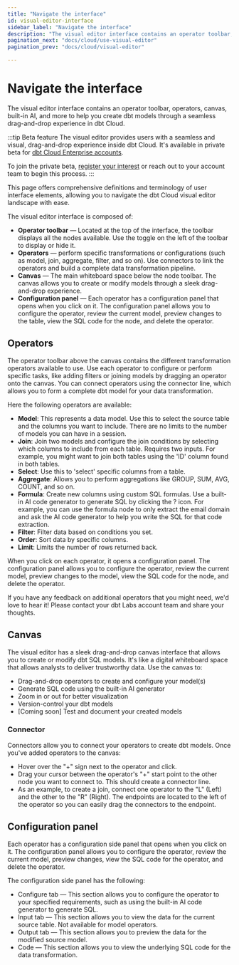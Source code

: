```yaml
--- 
title: "Navigate the interface" 
id: visual-editor-interface      
sidebar_label: "Navigate the interface" 
description: "The visual editor interface contains an operator toolbar, operators, and a canvas to help you create dbt models through a seamless drag-and-drop experience in dbt Cloud." 
pagination_next: "docs/cloud/use-visual-editor"
pagination_prev: "docs/cloud/visual-editor"

---
```


# Navigate the interface <Lifecycle status='beta'/> 

<p style={{ color: '#717d7d', fontSize: '1.1em' }}>
The visual editor interface contains an operator toolbar, operators, canvas, built-in AI, and more to help you create dbt models through a seamless drag-and-drop experience in dbt Cloud.
</p>

:::tip Beta feature
The visual editor provides users with a seamless and visual, drag-and-drop experience inside dbt Cloud. It's available in private beta for [dbt Cloud Enterprise accounts](https://www.getdbt.com/pricing). 

To join the private beta, [register your interest](https://docs.google.com/forms/d/e/1FAIpQLScPjRGyrtgfmdY919Pf3kgqI5E95xxPXz-8JoVruw-L9jVtxg/viewform) or reach out to your account team to begin this process.
:::

This page offers comprehensive definitions and terminology of user interface elements, allowing you to navigate the dbt Cloud visual editor landscape with ease.

The visual editor interface is composed of:

- **Operator toolbar** &mdash; Located at the top of the interface, the toolbar displays all the nodes available. Use the toggle on the left of the toolbar to display or hide it.
- **Operators** &mdash; perform specific transformations or configurations (such as model, join, aggregate, filter, and so on). Use connectors to link the operators and build a complete data transformation pipeline. 
- **Canvas** &mdash; The main whiteboard space below the node toolbar. The canvas allows you to create or modify models through a sleek drag-and-drop experience.
- **Configuration panel** &mdash; Each operator has a configuration panel that opens when you click on it. The configuration panel allows you to configure the operator, review the current model, preview changes to the table, view the SQL code for the node, and delete the operator.

## Operators

The operator toolbar above the canvas contains the different transformation operators available to use. Use each operator to configure or perform specific tasks, like adding filters or joining models by dragging an operator onto the canvas. You can connect operators using the connector line, which allows you to form a complete dbt model for your data transformation.

<Lightbox src="/img/docs/dbt-cloud/visual-editor/edit-model.png" width="90%" title="Use the operator toolbar to perform different transformation operations." />

Here the following operators are available:
- **Model**: This represents a data model. Use this to select the source table and the columns you want to include. There are no limits to the number of models you can have in a session.
- **Join**: Join two models and configure the join conditions by selecting which columns to include from each table. Requires two inputs. For example, you might want to join both tables using the 'ID' column found in both tables.
- **Select**: Use this to 'select' specific columns from a table.
- **Aggregate**: Allows you to perform aggregations like GROUP, SUM, AVG, COUNT, and so on.
- **Formula**: Create new columns using custom SQL formulas. Use a built-in AI code generator to generate SQL by clicking the ? icon. For example, you can use the formula node to only extract the email domain and ask the AI code generator to help you write the SQL for that code extraction.
- **Filter**: Filter data based on conditions you set.
- **Order**: Sort data by specific columns.
- **Limit**: Limits the number of rows returned back.

When you click on each operator, it opens a configuration panel. The configuration panel allows you to configure the operator, review the current model, preview changes to the model, view the SQL code for the node, and delete the operator.

<Lightbox src="/img/docs/dbt-cloud/visual-editor/visual-editor.png" width="90%" title="Visual editor interface that contains a node toolbar and canvas." />

If you have any feedback on additional operators that you might need, we'd love to hear it! Please contact your dbt Labs account team and share your thoughts.

## Canvas

The visual editor has a sleek drag-and-drop canvas interface that allows you to create or modify dbt SQL models. It's like a digital whiteboard space that allows analysts to deliver trustworthy data. Use the canvas to:

- Drag-and-drop operators to create and configure your model(s)
- Generate SQL code using the built-in AI generator
- Zoom in or out for better visualization
- Version-control your dbt models
- [Coming soon] Test and document your created models

<Lightbox src="/img/docs/dbt-cloud/visual-editor/operator.png" width="90%" title="The operator toolbar allows you to select different nodes to configure or perform specific tasks, like adding filters or joining models." />

### Connector

Connectors allow you to connect your operators to create dbt models. Once you've added operators to the canvas:
- Hover over the "+" sign next to the operator and click. 
- Drag your cursor between the operator's "+" start point to the other node you want to connect to. This should create a connector line.
- As an example, to create a join, connect one operator to the "L" (Left) and the other to the "R" (Right). The endpoints are located to the left of the operator so you can easily drag the connectors to the endpoint.

<Lightbox src="/img/docs/dbt-cloud/visual-editor/connector.png" width="100%" title="Click and drag your cursor to connect operators." />

## Configuration panel
Each operator has a configuration side panel that opens when you click on it. The configuration panel allows you to configure the operator, review the current model, preview changes, view the SQL code for the operator, and delete the operator.

The configuration side panel has the following:
- Configure tab &mdash; This section allows you to configure the operator to your specified requirements, such as using the built-in AI code generator to generate SQL.
- Input tab &mdash; This section allows you to view the data for the current source table. Not available for model operators.
- Output tab &mdash; This section allows you to preview the data for the modified source model.
- Code &mdash; This section allows you to view the underlying SQL code for the data transformation.

<Lightbox src="/img/docs/dbt-cloud/visual-editor/config-panel.png" width="90%" title="A sleek drag-and-drop canvas interface that allows you to create or modify dbt SQL models." />
